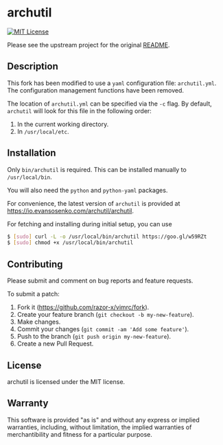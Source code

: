 # archutil

[![MIT License](http://img.shields.io/badge/license-MIT-red.svg?style=flat)](./LICENSE.txt)

Please see the upstream project for the original
[README](https://github.com/gsingh93/archutil).

## Description

This fork has been modified to use a `yaml` configuration file: `archutil.yml`.
The configuration management functions have been removed.

The location of `archutil.yml` can be specified via the `-c` flag.
By default, `archutil` will look for this file in the following order:

1. In the current working directory.
2. In `/usr/local/etc`.

## Installation

Only `bin/archutil` is required.
This can be installed manually to `/usr/local/bin`.

You will also need the `python` and `python-yaml` packages.

For convenience, the latest version of `archutil` is provided at
https://io.evansosenko.com/archutil/archutil.

For fetching and installing during initial setup, you can use

````bash
$ [sudo] curl -L -o /usr/local/bin/archutil https://goo.gl/w59RZt
$ [sudo] chmod +x /usr/local/bin/archutil
````

## Contributing

Please submit and comment on bug reports and feature requests.

To submit a patch:

1. Fork it (https://github.com/razor-x/vimrc/fork).
2. Create your feature branch (`git checkout -b my-new-feature`).
3. Make changes.
4. Commit your changes (`git commit -am 'Add some feature'`).
5. Push to the branch (`git push origin my-new-feature`).
6. Create a new Pull Request.

## License

archutil is licensed under the MIT license.

## Warranty

This software is provided "as is" and without any express or
implied warranties, including, without limitation, the implied
warranties of merchantibility and fitness for a particular
purpose.
